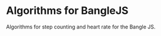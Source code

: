 Algorithms for BangleJS
=======================

Algorithms for step counting and heart rate for the Bangle JS.


